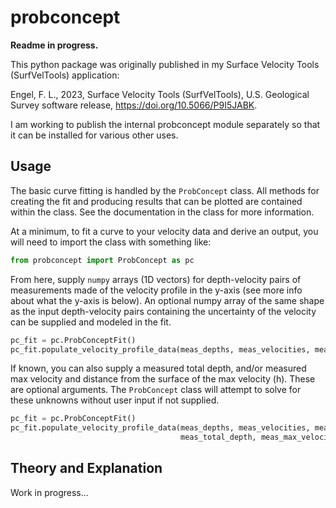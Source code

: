 # probconcept
**Readme in progress.**

This python package was originally published in my Surface Velocity Tools 
(SurfVelTools) application:

Engel, F. L., 2023, Surface Velocity Tools (SurfVelTools), U.S. Geological
Survey software release,
https://doi.org/10.5066/P9I5JABK.

I am working to publish the internal probconcept module separately so that
it can be installed for various other uses.

## Usage
The basic curve fitting is handled by the `ProbConcept` class. All methods for creating the fit and producing results
that can be plotted are contained within the class. See the documentation in the class for more information.

At a minimum, to fit a curve to your velocity data and derive an output, you will need to import the class with
something like:

```python
from probconcept import ProbConcept as pc
```

From here, supply `numpy` arrays (1D vectors) for depth-velocity pairs of measurements made of the velocity profile 
in the y-axis (see more info about what the y-axis is below).  An optional numpy array of the same shape
as the input depth-velocity pairs containing the uncertainty of the velocity can be supplied and modeled in the fit.

```python
pc_fit = pc.ProbConceptFit()
pc_fit.populate_velocity_profile_data(meas_depths, meas_velocities, meas_uncertainty)
```

If known, you can also supply a measured total depth, and/or measured max velocity and distance from the surface of the
max velocity (h). These are optional arguments. The `ProbConcept` class will attempt to solve for these unknowns without
user input if not supplied.

```python
pc_fit = pc.ProbConceptFit()
pc_fit.populate_velocity_profile_data(meas_depths, meas_velocities, meas_uncertainty,
                                      meas_total_depth, meas_max_velocity, h)
```



## Theory and Explanation
Work in progress...